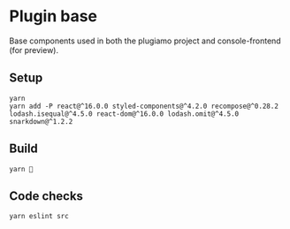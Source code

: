 # Plugin base

Base components used in both the plugiamo project and console-frontend (for preview).

## Setup

```
yarn
yarn add -P react@^16.0.0 styled-components@^4.2.0 recompose@^0.28.2 lodash.isequal@^4.5.0 react-dom@^16.0.0 lodash.omit@^4.5.0 snarkdown@^1.2.2
```

## Build

```
yarn 🚄
```

## Code checks

```sh
yarn eslint src
```

